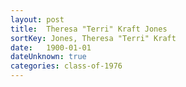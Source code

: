 ```yaml
---
layout: post
title:  Theresa "Terri" Kraft Jones
sortKey: Jones, Theresa "Terri" Kraft
date:   1900-01-01
dateUnknown: true
categories: class-of-1976
---
```

